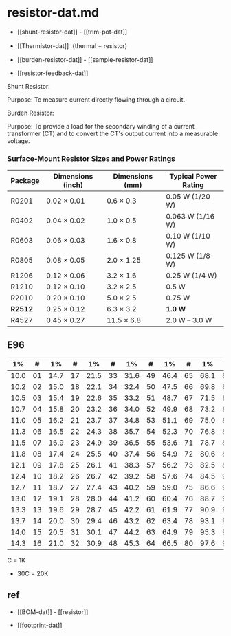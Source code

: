 
# resistor-dat.md

- [[shunt-resistor-dat]] - [[trim-pot-dat]]

- [[Thermistor-dat]]（thermal + resistor)

- [[burden-resistor-dat]] - [[sample-resistor-dat]]

- [[resistor-feedback-dat]]



Shunt Resistor:

Purpose: To measure current directly flowing through a circuit.

Burden Resistor:

Purpose: To provide a load for the secondary winding of a current transformer (CT) and to convert the CT's output current into a measurable voltage.


### Surface-Mount Resistor Sizes and Power Ratings

| Package   | Dimensions (inch) | Dimensions (mm) | Typical Power Rating |
| --------- | ----------------- | --------------- | -------------------- |
| R0201     | 0.02 × 0.01       | 0.6 × 0.3       | 0.05 W (1/20 W)      |
| R0402     | 0.04 × 0.02       | 1.0 × 0.5       | 0.063 W (1/16 W)     |
| R0603     | 0.06 × 0.03       | 1.6 × 0.8       | 0.10 W (1/10 W)      |
| R0805     | 0.08 × 0.05       | 2.0 × 1.25      | 0.125 W (1/8 W)      |
| R1206     | 0.12 × 0.06       | 3.2 × 1.6       | 0.25 W (1/4 W)       |
| R1210     | 0.12 × 0.10       | 3.2 × 2.5       | 0.5 W                |
| R2010     | 0.20 × 0.10       | 5.0 × 2.5       | 0.75 W               |
| **R2512** | 0.25 × 0.12       | 6.3 × 3.2       | **1.0 W**            |
| R4527     | 0.45 × 0.27       | 11.5 × 6.8      | 2.0 W – 3.0 W        |


## E96 

| 1%   | #   | 1%   | #   | 1%   | #   | 1%   | #   | 1%   | #   | 1%   | #   |
| ---- | --- | ---- | --- | ---- | --- | ---- | --- | ---- | --- | ---- | --- |
| 10.0 | 01  | 14.7 | 17  | 21.5 | 33  | 31.6 | 49  | 46.4 | 65  | 68.1 | 81  |
| 10.2 | 02  | 15.0 | 18  | 22.1 | 34  | 32.4 | 50  | 47.5 | 66  | 69.8 | 82  |
| 10.5 | 03  | 15.4 | 19  | 22.6 | 35  | 33.2 | 51  | 48.7 | 67  | 71.5 | 83  |
| 10.7 | 04  | 15.8 | 20  | 23.2 | 36  | 34.0 | 52  | 49.9 | 68  | 73.2 | 84  |
| 11.0 | 05  | 16.2 | 21  | 23.7 | 37  | 34.8 | 53  | 51.1 | 69  | 75.0 | 85  |
| 11.3 | 06  | 16.5 | 22  | 24.3 | 38  | 35.7 | 54  | 52.3 | 70  | 76.8 | 86  |
| 11.5 | 07  | 16.9 | 23  | 24.9 | 39  | 36.5 | 55  | 53.6 | 71  | 78.7 | 87  |
| 11.8 | 08  | 17.4 | 24  | 25.5 | 40  | 37.4 | 56  | 54.9 | 72  | 80.6 | 88  |
| 12.1 | 09  | 17.8 | 25  | 26.1 | 41  | 38.3 | 57  | 56.2 | 73  | 82.5 | 89  |
| 12.4 | 10  | 18.2 | 26  | 26.7 | 42  | 39.2 | 58  | 57.6 | 74  | 84.5 | 90  |
| 12.7 | 11  | 18.7 | 27  | 27.4 | 43  | 40.2 | 59  | 59.0 | 75  | 86.6 | 91  |
| 13.0 | 12  | 19.1 | 28  | 28.0 | 44  | 41.2 | 60  | 60.4 | 76  | 88.7 | 92  |
| 13.3 | 13  | 19.6 | 29  | 28.7 | 45  | 42.2 | 61  | 61.9 | 77  | 90.9 | 93  |
| 13.7 | 14  | 20.0 | 30  | 29.4 | 46  | 43.2 | 62  | 63.4 | 78  | 93.1 | 94  |
| 14.0 | 15  | 20.5 | 31  | 30.1 | 47  | 44.2 | 63  | 64.9 | 79  | 95.3 | 95  |
| 14.3 | 16  | 21.0 | 32  | 30.9 | 48  | 45.3 | 64  | 66.5 | 80  | 97.6 | 96  |

C = 1K 

- 30C = 20K 





## ref 

- [[BOM-dat]] - [[resistor]]

- [[footprint-dat]]
